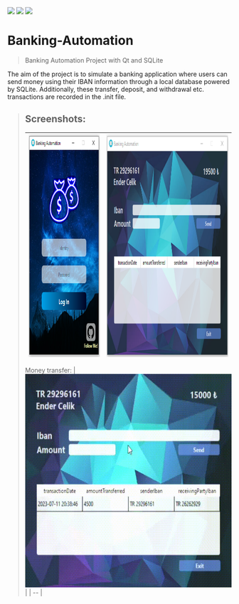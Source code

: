 ![](https://img.shields.io/badge/QT-%2341cd52?style=for-the-badge&logo=QT&logoColor=white)  ![](https://img.shields.io/badge/C_%2B_%2B-white?style=for-the-badge&logo=c%2B%2B&logoColor=%2300589d&color=%23c4d8ea)  ![](https://img.shields.io/badge/SQLITE-%23003d59?style=for-the-badge&logo=sqlite&logoColor=white)
# Banking-Automation
> Banking Automation Project with Qt and SQLite

The aim of the project is to simulate a banking application where users can send money using their IBAN information through a local database powered by SQLite. Additionally, these transfer, deposit, and withdrawal etc. transactions are recorded in the .init file.

> ## Screenshots:
> | <img src="./readme_assets/login_interface.png" alt="GIF Example" width="321" height="501">  | <img src="./readme_assets/process_page.png" alt="GIF Example" width="545" height="501">  |
> | -- | -- |
> 
> Money transfer:
> | <img src="./readme_assets/transfer_process.gif" alt="GIF Example" width="608" height="480"> |
> | -- |
